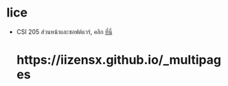 <!doctype html>
<html lang="en">
  <head>
<title>Iice</title>
  </head>
  <body>
    <h1>Iice</h1>
    <ul>
  <li> CSI 205 ส่วนหน้าและซอฟต์แวร์, คลิก <a href="https://iizensx.github.io/_multipages">ที่นี่</a> </li>
      <h1>https://iizensx.github.io/_multipages</h1>
</ul>

    
  </body>
</html>
